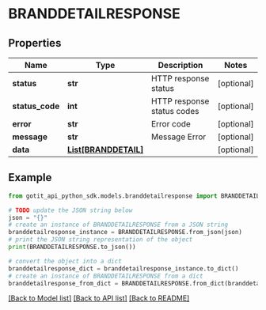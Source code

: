 # BRANDDETAILRESPONSE


## Properties

Name | Type | Description | Notes
------------ | ------------- | ------------- | -------------
**status** | **str** | HTTP response status | [optional] 
**status_code** | **int** | HTTP response status codes | [optional] 
**error** | **str** | Error code | [optional] 
**message** | **str** | Message Error | [optional] 
**data** | [**List[BRANDDETAIL]**](BRANDDETAIL.md) |  | [optional] 

## Example

```python
from gotit_api_python_sdk.models.branddetailresponse import BRANDDETAILRESPONSE

# TODO update the JSON string below
json = "{}"
# create an instance of BRANDDETAILRESPONSE from a JSON string
branddetailresponse_instance = BRANDDETAILRESPONSE.from_json(json)
# print the JSON string representation of the object
print(BRANDDETAILRESPONSE.to_json())

# convert the object into a dict
branddetailresponse_dict = branddetailresponse_instance.to_dict()
# create an instance of BRANDDETAILRESPONSE from a dict
branddetailresponse_from_dict = BRANDDETAILRESPONSE.from_dict(branddetailresponse_dict)
```
[[Back to Model list]](../README.md#documentation-for-models) [[Back to API list]](../README.md#documentation-for-api-endpoints) [[Back to README]](../README.md)


